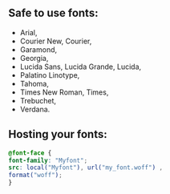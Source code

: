 ## Safe to use fonts:

* Arial,
* Courier New, Courier,
* Garamond,
* Georgia,
* Lucida Sans, Lucida Grande, Lucida,
* Palatino Linotype,
* Tahoma,
* Times New Roman, Times,
* Trebuchet,
* Verdana.

## Hosting your fonts:
``` css
@font-face {
font-family: "Myfont";
src: local("Myfont"), url("my_font.woff") ,
format("woff");
}
```
